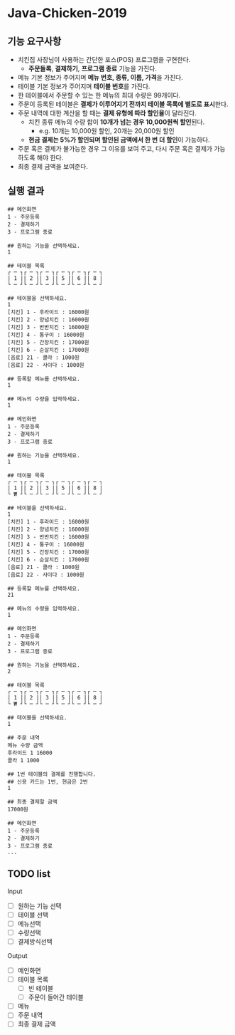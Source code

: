 # Java-Chicken-2019

## 기능 요구사항

- 치킨집 사장님이 사용하는 간단한 포스(POS) 프로그램을 구현한다.
  - **주문들록**, **결제하기**, **프로그램 종료** 기능을 가진다.
- 메뉴 기본 정보가 주어지며 **메뉴 번호, 종류, 이름, 가격**을 가진다.
- 테이블 기본 정보가 주어지며 **테이블 번호**를 가진다.
- 한 테이블에서 주문할 수 있는 한 메뉴의 최대 수량은 99개이다.
- 주문이 등록된 테이블은 **결제가 이루어지기 전까지 테이블 목록에 별도로 표시**한다.
- 주문 내역에 대한 계산을 할 때는 **결제 유형에 따라 할인율**이 달라진다.
  - 치킨 종류 메뉴의 수량 합이 **10개가 넘는 경우 10,000원씩 할인**된다.
    - e.g. 10개는 10,000원 할인, 20개는 20,000원 할인
  - **현금 결제는 5%가 할인되며 할인된 금액에서 한 번 더 할인**이 가능하다.
- 주문 혹은 결제가 불가능한 경우 그 이유를 보여 주고, 다시 주문 혹은 결제가 가능하도록 해야 한다.
- 최종 결제 금액을 보여준다.

## 실행 결과

```
## 메인화면
1 - 주문등록
2 - 결제하기
3 - 프로그램 종료

## 원하는 기능을 선택하세요.
1

## 테이블 목록
┌ ─ ┐┌ ─ ┐┌ ─ ┐┌ ─ ┐┌ ─ ┐┌ ─ ┐
| 1 || 2 || 3 || 5 || 6 || 8 |
└ ─ ┘└ ─ ┘└ ─ ┘└ ─ ┘└ ─ ┘└ ─ ┘

## 테이블을 선택하세요.
1
[치킨] 1 - 후라이드 : 16000원
[치킨] 2 - 양념치킨 : 16000원
[치킨] 3 - 반반치킨 : 16000원
[치킨] 4 - 통구이 : 16000원
[치킨] 5 - 간장치킨 : 17000원
[치킨] 6 - 순살치킨 : 17000원
[음료] 21 - 콜라 : 1000원
[음료] 22 - 사이다 : 1000원

## 등록할 메뉴를 선택하세요.
1

## 메뉴의 수량을 입력하세요.
1

## 메인화면
1 - 주문등록
2 - 결제하기
3 - 프로그램 종료

## 원하는 기능을 선택하세요.
1

## 테이블 목록
┌ ─ ┐┌ ─ ┐┌ ─ ┐┌ ─ ┐┌ ─ ┐┌ ─ ┐
| 1 || 2 || 3 || 5 || 6 || 8 |
└ ₩ ┘└ ─ ┘└ ─ ┘└ ─ ┘└ ─ ┘└ ─ ┘

## 테이블을 선택하세요.
1
[치킨] 1 - 후라이드 : 16000원
[치킨] 2 - 양념치킨 : 16000원
[치킨] 3 - 반반치킨 : 16000원
[치킨] 4 - 통구이 : 16000원
[치킨] 5 - 간장치킨 : 17000원
[치킨] 6 - 순살치킨 : 17000원
[음료] 21 - 콜라 : 1000원
[음료] 22 - 사이다 : 1000원

## 등록할 메뉴를 선택하세요.
21

## 메뉴의 수량을 입력하세요.
1

## 메인화면
1 - 주문등록
2 - 결제하기
3 - 프로그램 종료

## 원하는 기능을 선택하세요.
2

## 테이블 목록
┌ ─ ┐┌ ─ ┐┌ ─ ┐┌ ─ ┐┌ ─ ┐┌ ─ ┐
| 1 || 2 || 3 || 5 || 6 || 8 |
└ ₩ ┘└ ─ ┘└ ─ ┘└ ─ ┘└ ─ ┘└ ─ ┘

## 테이블을 선택하세요.
1

## 주문 내역
메뉴 수량 금액
후라이드 1 16000
콜라 1 1000

## 1번 테이블의 결제를 진행합니다.
## 신용 카드는 1번, 현금은 2번
1

## 최종 결제할 금액
17000원

## 메인화면
1 - 주문등록
2 - 결제하기
3 - 프로그램 종료
...
```

## TODO list

Input

- [ ] 원하는 기능 선택
- [ ] 테이블 선택
- [ ] 메뉴선택
- [ ] 수량선택
- [ ] 결제방식선택

Output

- [ ] 메인화면
- [ ] 테이블 목록
  - [ ] 빈 테이블
  - [ ] 주문이 들어간 테이블
- [ ] 메뉴
- [ ] 주문 내역
- [ ] 최종 결제 금액